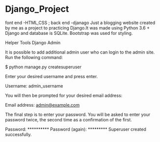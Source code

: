 # Django_Project
font end -HTML,CSS ; back end  -djanago
Just a blogging website created by me as a project to practicing Django.It was made using Python 3.6 + Django and database is SQLite. Bootstrap was used for styling.

Helper Tools
Django Admin

It is possible to add additional admin user who can login to the admin site. Run the following command:

$ python manage.py createsuperuser

Enter your desired username and press enter.

Username: admin_username

You will then be prompted for your desired email address:

Email address: admin@example.com

The final step is to enter your password. You will be asked to enter your password twice, the second time as a confirmation of the first.

Password: **********
Password (again): *********
Superuser created successfully.
